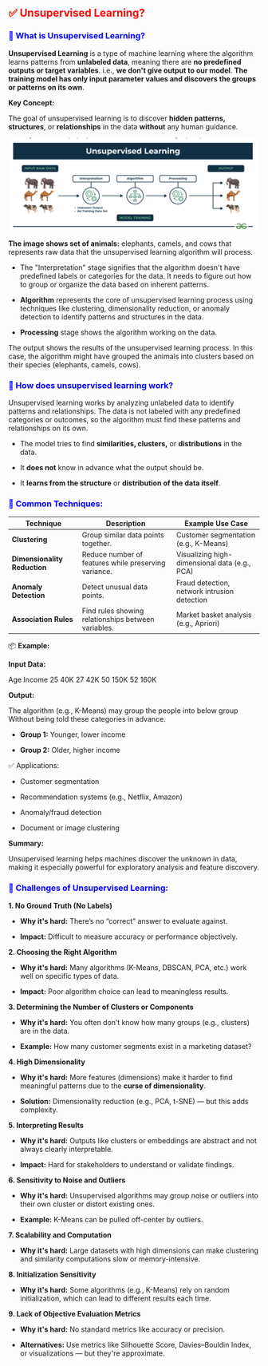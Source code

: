 <h2 style="color:red;">✅ Unsupervised Learning?</h2>

<h3 style="color:blue;">📌 What is Unsupervised Learning?</h3>

**Unsupervised Learning** is a type of machine learning where the algorithm learns patterns from **unlabeled data**, meaning there are **no predefined outputs or target variables**. i.e., **we don't give output to our model**. **The training model has only input parameter values and discovers the groups or patterns on its own**.

**Key Concept:**

The goal of unsupervised learning is to discover **hidden patterns, structures**, or **relationships** in the data **without** any human guidance.

![alt text](../images/UL1.png)

**The image shows set of animals:** elephants, camels, and cows that represents raw data that the unsupervised learning algorithm will process.

- The "Interpretation" stage signifies that the algorithm doesn't have predefined labels or categories for the data. It needs to figure out how to group or organize the data based on inherent patterns.

- **Algorithm** represents the core of unsupervised learning process using techniques like clustering, dimensionality reduction, or anomaly detection to identify patterns and structures in the data.

- **Processing** stage shows the algorithm working on the data.

The output shows the results of the unsupervised learning process. In this case, the algorithm might have grouped the animals into clusters based on their species (elephants, camels, cows).


<h3 style="color:blue;">📌 How does unsupervised learning work?</h3>

Unsupervised learning works by analyzing unlabeled data to identify patterns and relationships. The data is not labeled with any predefined categories or outcomes, so the algorithm must find these patterns and relationships on its own. 


- The model tries to find **similarities, clusters,** or **distributions** in the data.

- It **does not** know in advance what the output should be.

- It **learns from the structure** or **distribution of the data itself**.


<h3 style="color:blue;">📌 Common Techniques:</h3>


| Technique                    | Description                                          | Example Use Case                              |
| ---------------------------- | ---------------------------------------------------- | --------------------------------------------- |
| **Clustering**               | Group similar data points together.                  | Customer segmentation (e.g., K-Means)         |
| **Dimensionality Reduction** | Reduce number of features while preserving variance. | Visualizing high-dimensional data (e.g., PCA) |
| **Anomaly Detection**        | Detect unusual data points.                          | Fraud detection, network intrusion detection  |
| **Association Rules**        | Find rules showing relationships between variables.  | Market basket analysis (e.g., Apriori)        |


📦 **Example:**

**Input Data:**

Age    Income
25     40K
27     42K
50     150K
52     160K


**Output:**

The algorithm (e.g., K-Means) may group the people into below group Without being told these categories in advance.

- **Group 1:** Younger, lower income

- **Group 2:** Older, higher income


✅ Applications:

- Customer segmentation

- Recommendation systems (e.g., Netflix, Amazon)

- Anomaly/fraud detection

- Document or image clustering

**Summary:**

Unsupervised learning helps machines discover the unknown in data, making it especially powerful for exploratory analysis and feature discovery.


<h3 style="color:blue;">📌 Challenges of Unsupervised Learning:</h3>

**1. No Ground Truth (No Labels)**

- **Why it's hard:** There’s no “correct” answer to evaluate against.

- **Impact:** Difficult to measure accuracy or performance objectively.

**2. Choosing the Right Algorithm**

- **Why it's hard:** Many algorithms (K-Means, DBSCAN, PCA, etc.) work well on specific types of data.

- **Impact:** Poor algorithm choice can lead to meaningless results.

**3. Determining the Number of Clusters or Components**

- **Why it's hard:** You often don’t know how many groups (e.g., clusters) are in the data.

- **Example:** How many customer segments exist in a marketing dataset?

**4. High Dimensionality**

- **Why it's hard:** More features (dimensions) make it harder to find meaningful patterns due to the **curse of dimensionality**.

- **Solution:** Dimensionality reduction (e.g., PCA, t-SNE) — but this adds complexity.

**5. Interpreting Results**

- **Why it's hard:** Outputs like clusters or embeddings are abstract and not always clearly interpretable.

- **Impact:** Hard for stakeholders to understand or validate findings.

**6. Sensitivity to Noise and Outliers**

- **Why it's hard:** Unsupervised algorithms may group noise or outliers into their own cluster or distort existing ones.

- **Example:** K-Means can be pulled off-center by outliers.

**7. Scalability and Computation**

- **Why it's hard:** Large datasets with high dimensions can make clustering and similarity computations slow or memory-intensive.

**8. Initialization Sensitivity**

- **Why it's hard:** Some algorithms (e.g., K-Means) rely on random initialization, which can lead to different results each time.

**9. Lack of Objective Evaluation Metrics**

- **Why it's hard:** No standard metrics like accuracy or precision.

- **Alternatives:** Use metrics like Silhouette Score, Davies–Bouldin Index, or visualizations — but they're approximate.